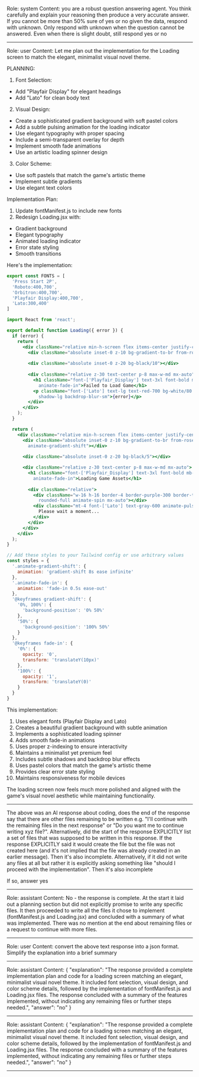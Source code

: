 Role: system
Content: you are a robust question answering agent. You think carefully and explain your reasoning then produce a very accurate answer. If you cannot be more than 50% sure of yes or no given the data, respond with unknown. Only respond with unknown when the question cannot be answered. Even when there is slight doubt, still respond yes or no
__________________
Role: user
Content: 
Let me plan out the implementation for the Loading screen to match the elegant, minimalist visual novel theme.

PLANNING:
1. Font Selection:
- Add "Playfair Display" for elegant headings
- Add "Lato" for clean body text

2. Visual Design:
- Create a sophisticated gradient background with soft pastel colors
- Add a subtle pulsing animation for the loading indicator
- Use elegant typography with proper spacing
- Include a semi-transparent overlay for depth
- Implement smooth fade animations
- Use an artistic loading spinner design

3. Color Scheme:
- Use soft pastels that match the game's artistic theme
- Implement subtle gradients
- Use elegant text colors

Implementation Plan:
1. Update fontManifest.js to include new fonts
2. Redesign Loading.jsx with:
- Gradient background
- Elegant typography
- Animated loading indicator
- Error state styling
- Smooth transitions

Here's the implementation:

```js src/fontManifest.js
export const FONTS = [
  'Press Start 2P',
  'Roboto:400,700',
  'Orbitron:400,700',
  'Playfair Display:400,700',
  'Lato:300,400'
]
```

```jsx src/pages/Loading.jsx
import React from 'react';

export default function Loading({ error }) {
  if (error) {
    return (
      <div className="relative min-h-screen flex items-center justify-center overflow-hidden">
        <div className="absolute inset-0 z-10 bg-gradient-to-br from-rose-100 via-purple-100 to-blue-100"></div>
        
        <div className="absolute inset-0 z-20 bg-black/10"></div>
        
        <div className="relative z-30 text-center p-8 max-w-md mx-auto">
          <h1 className="font-['Playfair_Display'] text-3xl font-bold mb-4 text-red-800 
            animate-fade-in">Failed to Load Game</h1>
          <p className="font-['Lato'] text-lg text-red-700 bg-white/80 rounded-lg p-4 
            shadow-lg backdrop-blur-sm">{error}</p>
        </div>
      </div>
    );
  }

  return (
    <div className="relative min-h-screen flex items-center justify-center overflow-hidden">
      <div className="absolute inset-0 z-10 bg-gradient-to-br from-rose-100 via-purple-100 to-blue-100 
        animate-gradient-shift"></div>
      
      <div className="absolute inset-0 z-20 bg-black/5"></div>

      <div className="relative z-30 text-center p-8 max-w-md mx-auto">
        <h1 className="font-['Playfair_Display'] text-3xl font-bold mb-6 text-gray-800 
          animate-fade-in">Loading Game Assets</h1>
        
        <div className="relative">
          <div className="w-16 h-16 border-4 border-purple-300 border-t-purple-600 
            rounded-full animate-spin mx-auto"></div>
          <div className="mt-4 font-['Lato'] text-gray-600 animate-pulse">
            Please wait a moment...
          </div>
        </div>
      </div>
    </div>
  );
}

// Add these styles to your Tailwind config or use arbitrary values
const styles = {
  '.animate-gradient-shift': {
    animation: 'gradient-shift 8s ease infinite'
  },
  '.animate-fade-in': {
    animation: 'fade-in 0.5s ease-out'
  },
  '@keyframes gradient-shift': {
    '0%, 100%': {
      'background-position': '0% 50%'
    },
    '50%': {
      'background-position': '100% 50%'
    }
  },
  '@keyframes fade-in': {
    '0%': {
      opacity: '0',
      transform: 'translateY(10px)'
    },
    '100%': {
      opacity: '1',
      transform: 'translateY(0)'
    }
  }
}
```

This implementation:
1. Uses elegant fonts (Playfair Display and Lato)
2. Creates a beautiful gradient background with subtle animation
3. Implements a sophisticated loading spinner
4. Adds smooth fade-in animations
5. Uses proper z-indexing to ensure interactivity
6. Maintains a minimalist yet premium feel
7. Includes subtle shadows and backdrop blur effects
8. Uses pastel colors that match the game's artistic theme
9. Provides clear error state styling
10. Maintains responsiveness for mobile devices

The loading screen now feels much more polished and aligned with the game's visual novel aesthetic while maintaining functionality.

____
The above was an AI response about coding, does the end of the response say that there are other files remaining to be written e.g. "I'll continue with the remaining files in the next response" or "Do you want me to continue writing xyz file?". Alternatively, did the start of the response EXPLICITLY list a set of files that was supposed to be written in this response. If the response EXPLICITLY said it would create the file but the file was not created here (and it's not implied that the file was already created in an earlier message). Then it's also incomplete. Alternatively, if it did not write any files at all but rather it is explicitly asking something like "should I proceed with the implementation". Then it's also incomplete

If so, answer yes

__________________
Role: assistant
Content: No - the response is complete. At the start it laid out a planning section but did not explicitly promise to write any specific files. It then proceeded to write all the files it chose to implement (fontManifest.js and Loading.jsx) and concluded with a summary of what was implemented. There was no mention at the end about remaining files or a request to continue with more files.
__________________
Role: user
Content: convert the above text response into a json format. Simplify the explanation into a brief summary
__________________
Role: assistant
Content: {
  "explanation": "The response provided a complete implementation plan and code for a loading screen matching an elegant, minimalist visual novel theme. It included font selection, visual design, and color scheme details, followed by the implementation of fontManifest.js and Loading.jsx files. The response concluded with a summary of the features implemented, without indicating any remaining files or further steps needed.",
  "answer": "no"
}
__________________
Role: assistant
Content: {
  "explanation": "The response provided a complete implementation plan and code for a loading screen matching an elegant, minimalist visual novel theme. It included font selection, visual design, and color scheme details, followed by the implementation of fontManifest.js and Loading.jsx files. The response concluded with a summary of the features implemented, without indicating any remaining files or further steps needed.",
  "answer": "no"
}
__________________
